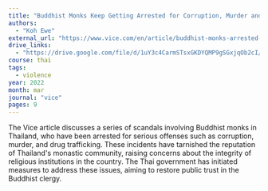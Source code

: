 ```yaml
---
title: "Buddhist Monks Keep Getting Arrested for Corruption, Murder and Drug Trafficking"
authors:
  - "Koh Ewe"
external_url: "https://www.vice.com/en/article/buddhist-monks-arrested-thailand/"
drive_links:
  - "https://drive.google.com/file/d/1uY3c4CarmSTsxGKDYQMP9gSGxjqOb2cI/view?usp=sharing"
course: thai
tags:
  - violence
year: 2022
month: mar
journal: "vice"
pages: 9
---
```


The Vice article discusses a series of scandals involving Buddhist monks in Thailand, who have been arrested for serious offenses such as corruption, murder, and drug trafficking. These incidents have tarnished the reputation of Thailand's monastic community, raising concerns about the integrity of religious institutions in the country. The Thai government has initiated measures to address these issues, aiming to restore public trust in the Buddhist clergy.